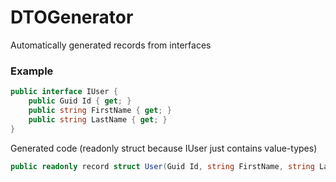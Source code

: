 # DTOGenerator

Automatically generated records from interfaces

### Example

```csharp
public interface IUser {
    public Guid Id { get; }
    public string FirstName { get; }
    public string LastName { get; }
}
```

Generated code (readonly struct because IUser just contains value-types)

```csharp
public readonly record struct User(Guid Id, string FirstName, string LastName);
```
